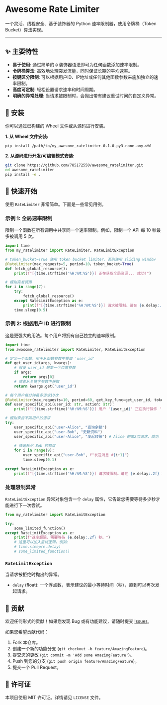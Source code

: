 # Awesome Rate Limiter

[](https://www.google.com/search?q=https://pypi.org/project/my-awesome-ratelimiter/)
[](https://opensource.org/licenses/MIT)


一个灵活、线程安全、基于装饰器的 Python 速率限制器，使用令牌桶（Token Bucket）算法实现。

-----

## ✨ 主要特性

  * **易于使用**: 通过简单的 `@` 装饰器语法即可为任何函数添加速率限制。
  * **令牌桶算法**: 高效地处理突发流量，同时保证长期的平均速率。
  * **按键区分限制**: 可以根据用户ID、IP地址或任何其他函数参数来施加独立的速率限制。
  * **高度可定制**: 轻松设置请求速率和时间周期。
  * **明确的异常处理**: 当请求被限制时，会抛出带有建议重试时间的自定义异常。

## 🔧 安装

你可以通过已构建的 Wheel 文件或从源码进行安装。

**1. 从 Wheel 文件安装:**

```bash
pip install /path/to/my_awesome_ratelimiter-0.1.0-py3-none-any.whl
```

**2. 从源码进行开发/可编辑模式安装:**

```bash
git clone https://github.com/785172550/awesome_ratelimiter.git
cd awesome_ratelimiter
pip install -e .
```

## 🚀 快速开始

使用 `RateLimiter` 非常简单。下面是一些常见用例。

### 示例 1: 全局速率限制

限制一个函数在所有调用中共享同一个速率限制。例如，限制一个 API 每 10 秒最多被调用 5 次。

```python
import time
from my_ratelimiter import RateLimiter, RateLimitException

# token_bucket=True 使用 token bucket limiter，否则使用 sliding window
@RateLimiter(max_requests=5, period=10，token_bucket=True)
def fetch_global_resource():
    print(f"[{time.strftime('%H:%M:%S')}] 正在获取全局资源... 成功!")

# 模拟突发调用
for i in range(7):
    try:
        fetch_global_resource()
    except RateLimitException as e:
        print(f"[{time.strftime('%H:%M:%S')}] 请求被限制。请在 {e.delay:.2f} 秒后重试。")
    time.sleep(0.5)
```

### 示例 2: 根据用户 ID 进行限制

这是更强大的用法。每个用户将拥有自己独立的速率限制。

```python
import time
from awosome_ratelimiter import RateLimiter, RateLimitException

# 定义一个函数，用于从函数参数中提取 'user_id'
def get_user_id(args, kwargs):
    # 假设 user_id 是第一个位置参数
    if args:
        return args[0]
    # 或者从关键字参数中获取
    return kwargs.get('user_id')

# 每个用户每分钟最多请求10次
@RateLimiter(max_requests=10, period=60, get_key_func=get_user_id, token_bucket=False)
def user_specific_api(user_id: str, action: str):
    print(f"[{time.strftime('%H:%M:%S')}] 用户 '{user_id}' 正在执行操作 '{action}'... 成功!")

# 模拟来自不同用户的请求
try:
    user_specific_api("user-Alice", "查询余额")
    user_specific_api("user-Bob", "更新资料")
    user_specific_api("user-Alice", "发起转账") # Alice 的第2次请求，成功
    
    # 快速耗尽 Bob 的额度
    for i in range(9):
        user_specific_api("user-Bob", f"发送消息 #{i+1}")
        time.sleep(0.1)
        
except RateLimitException as e:
    print(f"[{time.strftime('%H:%M:%S')}] 请求被限制。请在 {e.delay:.2f} 秒后重试。")
```

### 处理限制异常

`RateLimitException` 异常对象包含一个 `delay` 属性，它告诉您需要等待多少秒才能进行下一次尝试。

```python
from my_ratelimiter import RateLimitException

try:
    some_limited_function()
except RateLimitException as e:
    print(f"速率超限，需要等待 {e.delay:.2f} 秒。")
    # 这里可以加入重试逻辑，例如:
    # time.sleep(e.delay)
    # some_limited_function()
```


### `RateLimitException`

当请求被拒绝时抛出的异常。

  * `delay` (float): 一个浮点数，表示建议的最小等待时间（秒），直到可以再次发起请求。

## 🤝 贡献

欢迎任何形式的贡献！如果您发现 Bug 或有功能建议，请随时提交 [Issues](https://www.google.com/search?q=https://github.com/785172550/awesome_ratelimiter/issues)。

如果您希望贡献代码：

1.  Fork 本仓库。
2.  创建一个新的功能分支 (`git checkout -b feature/AmazingFeature`)。
3.  提交您的更改 (`git commit -m 'Add some AmazingFeature'`)。
4.  Push 到您的分支 (`git push origin feature/AmazingFeature`)。
5.  提交一个 Pull Request。

## 📄 许可证

本项目使用 MIT 许可证。详情请见 `LICENSE` 文件。